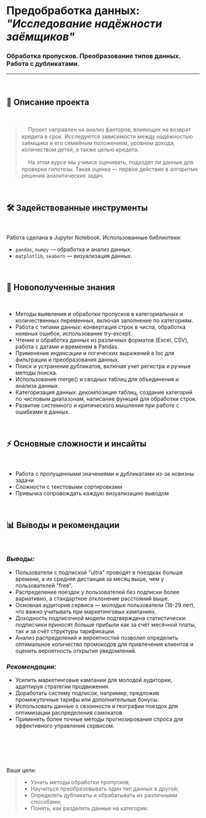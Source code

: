 #   Предобработка данных: _"Исследование надёжности заёмщиков"_ <br>
### Обработка пропусков. Преобразование типов данных. Работа с дубликатами.
 

***
<br>

## 📌 Описание проекта

<br>


>ᅠ Проект направлен на анализ факторов, влияющих на возврат кредита в срок. Исследуются зависимости между надёжностью заёмщика и его семейным положением, уровнем дохода, количеством детей, а также целью кредита.
>
>ᅠ На этом курсе мы учимся оценивать, подходят ли данные для проверки гипотезы. Такая  оценка — первое действие в алгоритме решения аналитических задач. 

<br>


## 🛠 Задействованные инструменты

<br>

Работа сделана в Jupyter Notebook. Использованные библиотеки:
- `pandas`, `numpy` — обработка и анализ данных.
- `matplotlib`, `seaborn` — визуализация данных.

<br>


## 🎯 Новополученные знания

<br>


- Методы выявления и обработки пропусков в категориальных и количественных переменных, включая заполнение по категориям.
- Работа с типами данных: конвертация строк в числа, обработка неявных ошибок, использование try-except.
- Чтение и обработка данных из различных форматов (Excel, CSV), работа с датами и временем в Pandas.
- Применение индексации и логических выражений в loc для фильтрации и преобразования данных.
- Поиск и устранение дубликатов, включая учет регистра и ручные методы поиска.
- Использование merge() и сводных таблиц для объединения и анализа данных.
- Категоризация данных: декомпозиция таблиц, создание категорий по числовым диапазонам, написание функций для обработки строк.
- Развитие системного и критического мышления при работе с ошибками в данных.

<br>

## ⚡ Основные сложности и инсайты

<br>


- Работа с пропущенными значениями и дубликатами из-за новизны задачи
- Сложности с текстовыми сортировками
- Привычка сопровождать каждую визуализацию выводом

<br>

## 📊 Выводы и рекомендации

<br>

### ***Выводы:***
- Пользователи с подпиской "ultra" проводят в поездках больше времени, а их средняя дистанция за месяц выше, чем у пользователей "free".  
- Распределение поездок у пользователей без подписки более вариативно, а стандартное отклонение расстояний выше.  
- Основная аудитория сервиса — молодые пользователи (18-29 лет), что важно учитывать при маркетинговых кампаниях.  
- Доходность подписочной модели подтверждена статистически: подписчики приносят больше прибыли как за счёт месячной платы, так и за счёт структуры тарификации.  
- Анализ распределений и вероятностей позволил определить оптимальное количество промокодов для привлечения клиентов и оценить вероятность открытия уведомлений.  

### ***Рекомендации:***  
- Усилить маркетинговые кампании для молодой аудитории, адаптируя стратегии продвижения.  
- Доработать систему подписок, например, предложив промежуточные тарифы или дополнительные бонусы.  
- Использовать данные о сезонности и географии поездок для оптимизации распределения самокатов.  
- Применять более точные методы прогнозирования спроса для эффективного управления сервисом.



<br><br><br><br><br>
Ваши цели:
> - Узнать методы обработки пропусков;
> - Научиться преобразовывать один тип данных в другой;
> - Определять дубликаты и обрабатывать их различными способами;
> - Понять, как разделять данные на категории.

